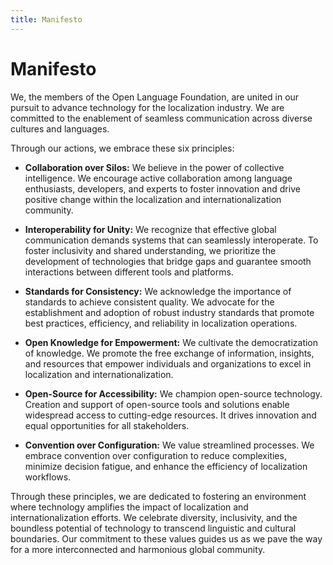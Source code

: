 ```yaml
---
title: Manifesto
---
```


# Manifesto

We, the members of the Open Language Foundation, are united in our pursuit to advance technology for the localization industry. We are committed to the enablement of seamless communication across diverse cultures and languages.

Through our actions, we embrace these six principles:

- **Collaboration over Silos:** We believe in the power of collective intelligence. We encourage active collaboration among language enthusiasts, developers, and experts to foster innovation and drive positive change within the localization and internationalization community.

- **Interoperability for Unity:** We recognize that effective global communication demands systems that can seamlessly interoperate. To foster inclusivity and shared understanding, we prioritize the development of technologies that bridge gaps and guarantee smooth interactions between different tools and platforms.

- **Standards for Consistency:** We acknowledge the importance of standards to achieve consistent quality. We advocate for the establishment and adoption of robust industry standards that promote best practices, efficiency, and reliability in localization operations.

- **Open Knowledge for Empowerment:** We cultivate the democratization of knowledge. We promote the free exchange of information, insights, and resources that empower individuals and organizations to excel in localization and internationalization.

- **Open-Source for Accessibility:** We champion open-source technology. Creation and support of open-source tools and solutions enable widespread access to cutting-edge resources. It drives innovation and equal opportunities for all stakeholders.

- **Convention over Configuration:** We value streamlined processes. We embrace convention over configuration to reduce complexities, minimize decision fatigue, and enhance the efficiency of localization workflows.

Through these principles, we are dedicated to fostering an environment where technology amplifies the impact of localization and internationalization efforts. We celebrate diversity, inclusivity, and the boundless potential of technology to transcend linguistic and cultural boundaries. Our commitment to these values guides us as we pave the way for a more interconnected and harmonious global community.